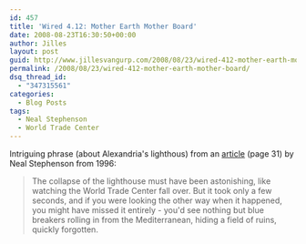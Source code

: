 ```yaml
---
id: 457
title: 'Wired 4.12: Mother Earth Mother Board'
date: 2008-08-23T16:30:50+00:00
author: Jilles
layout: post
guid: http://www.jillesvangurp.com/2008/08/23/wired-412-mother-earth-mother-board/
permalink: /2008/08/23/wired-412-mother-earth-mother-board/
dsq_thread_id:
  - "347315561"
categories:
  - Blog Posts
tags:
  - Neal Stephenson
  - World Trade Center
---
```

Intriguing phrase (about Alexandria's lighthous) from an [article](http://www.wired.com/wired/archive/4.12/ffglass.html?topic=&amp;topic_set=) (page 31) by Neal Stephenson from 1996:
<blockquote>The collapse of the lighthouse must have been astonishing, like watching the World Trade Center fall over. But it took only a few seconds, and if you were looking the other way when it happened, you might have missed it entirely - you'd see nothing but blue breakers rolling in from the Mediterranean, hiding a field of ruins, quickly forgotten.</blockquote>